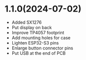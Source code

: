 # 1.1.0(2024-07-02)

- Added SX1276
- Put display on back
- Improve TP4057 footprint
- Add mounting holes for case
- Lighten ESP32-S3 pins
- Enlarge button connector pins
- Put USB at the end of PCB